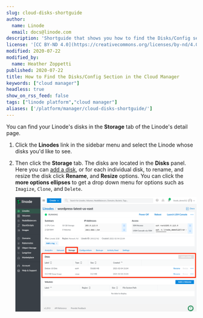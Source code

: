 ```yaml
---
slug: cloud-disks-shortguide
author:
  name: Linode
  email: docs@linode.com
description: 'Shortguide that shows you how to find the Disks/Config section of the Cloud Manager.'
license: '[CC BY-ND 4.0](https://creativecommons.org/licenses/by-nd/4.0)'
modified: 2020-07-22
modified_by:
  name: Heather Zoppetti
published: 2020-07-22
title: How to Find the Disks/Config Section in the Cloud Manager
keywords: ["cloud manager"]
headless: true
show_on_rss_feed: false
tags: ["linode platform","cloud manager"]
aliases: ['/platform/manager/cloud-disks-shortguide/']
---
```


You can find your Linode's disks in the **Storage** tab of the Linode's detail page.

1.  Click the **Linodes** link in the sidebar menu and select the Linode whose disks you'd like to see.

1.  Then click the **Storage** tab. The disks are located in the **Disks** panel. Here you can [add a disk](/docs/platform/disk-images/disk-images-and-configuration-profiles/#disks), or for each individual disk, to rename, and resize the disk click **Rename**, and **Resize** options. You can click the **more options ellipses** to get a drop down menu for options such as `Imagize`, `Clone`, and `Delete`.

    ![Location of Cloud Manager Disks](classic-to-cloud-cloud-manager-disks.png "Location of Cloud Manager Disks")
